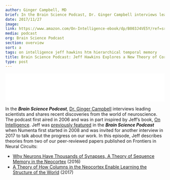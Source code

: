 ```yaml
---
author: Ginger Campbell, MD
brief: In the Brain Science Podcast, Dr. Ginger Campbell interviews leading scientists and shares recent discoveries from the world of neuroscience. The podcast first aired in 2006 and was in part inspired by Jeff’s book, On Intelligence. Jeff was previously featured in the Brain Science Podcast when Numenta first started in 2008 and was invited over for another interview to talk about the progress on our latest work.
date: 2017/11/27
image:
link: https://www.amazon.com/On-Intelligence-ebook/dp/B003J4VE5Y/ref=sr_1_1?s=digital-text&ie=UTF8&qid=1359401193&sr=1-1&keywords=on+intelligence
media: podcast
org: Brain Science Podcast
section: overview
sort: a
tags: on intelligence jeff hawkins htm hierarchical temporal memory
title: Brain Science Podcast: Jeff Hawkins Explores a New Theory of Cortical Function
type: post
---
```

<iframe style="border: none" src="//html5-player.libsyn.com/embed/episode/id/5974535/height/90/theme/custom/autoplay/no/autonext/no/thumbnail/yes/preload/no/no_addthis/no/direction/backward/render-playlist/no/custom-color/87A93A/" height="90" width="100%" scrolling="no"  allowfullscreen webkitallowfullscreen mozallowfullscreen oallowfullscreen msallowfullscreen></iframe>

In the ***Brain Science Podcast***, [Dr. Ginger Campbell](http://www.virginiacampbellmd.com/ginger-campbell-md/) interviews leading scientists and shares recent discoveries from the world of neuroscience. The podcast first aired in 2006 and was in part inspired by Jeff’s book, [On Intelligence](https://numenta.com/papers-videos-and-more/resources/on-intelligence/). Jeff was [previously featured](http://brainsciencepodcast.com/bsp/interview-with-jeff-hawkins-on-intelligence-bsp-38.html?rq=jeff%20hawkins) in the ***Brain Science Podcast*** when Numenta first started in 2008 and was invited for another interview in 2017 to talk about the progress on our work. In this episode, Jeff describes theories from two of our peer-reviewed papers published on Frontiers in Neural Circuits:
* [Why Neurons Have Thousands of Synapses, A Theory of Sequence Memory in the Neocortex](https://numenta.com/papers/why-neurons-have-thousands-of-synapses-theory-of-sequence-memory-in-neocortex/) (2016)
* [A Theory of How Columns in the Neocortex Enable Learning the Structure of the World](https://numenta.com/papers/a-theory-of-how-columns-in-the-neocortex-enable-learning-the-structure-of-the-world/) (2017)
